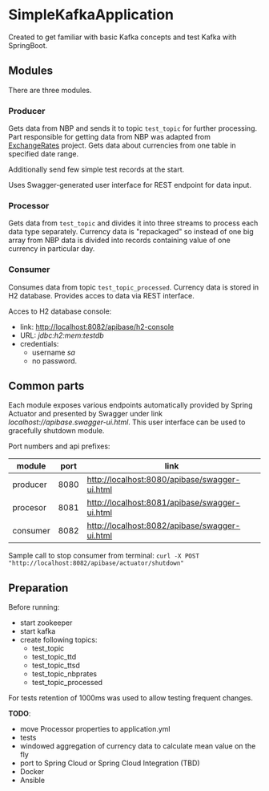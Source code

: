 # SimpleKafkaApplication
Created to get familiar with basic Kafka concepts and test Kafka with SpringBoot.

## Modules
There are three modules.
### Producer
Gets data from NBP and sends it to topic `test_topic` for further processing.
Part responsible for getting data from NBP was adapted from [ExchangeRates](https://github.com/PatrykP3/ExchangeRates) project.
Gets data about currencies from one table in specified date range.

Additionally send few simple test records at the start.

Uses Swagger-generated user interface for REST endpoint for data input.
### Processor
Gets data from `test_topic` and divides it into three streams to process each data type separately.
Currency data is "repackaged" so instead of one big array from NBP data is divided into records containing value of one currency in particular day.
### Consumer
Consumes data from topic `test_topic_processed`. Currency data is stored in H2 database. Provides acces to data via REST interface.

Acces to H2 database console:
 * link: [http://localhost:8082/apibase/h2-console](http://localhost:8080/apibase/h2-console)
 * URL: _jdbc:h2:mem:testdb_
 * credentials:
     * username _sa_
     * no password.
## Common parts
Each module exposes various endpoints automatically provided by Spring Actuator and presented by Swagger under link _localhost:<port>//apibase.swagger-ui.html_.
This user interface can be used to gracefully shutdown module.

Port numbers and api prefixes:

module | port | link
------------ | ------------- | -------------
producer | 8080 | [http://localhost:8080/apibase/swagger-ui.html](http://localhost:8080/apibase/swagger-ui.html)
procesor | 8081 | [http://localhost:8081/apibase/swagger-ui.html](http://localhost:8081/apibase/swagger-ui.html)
consumer | 8082 | [http://localhost:8082/apibase/swagger-ui.html](http://localhost:8082/apibase/swagger-ui.html)

Sample call to stop consumer from terminal:
`curl -X POST "http://localhost:8082/apibase/actuator/shutdown"`  

## Preparation
Before running:
* start zookeeper
* start kafka
* create following topics:
    * test_topic
    * test_topic_ttd
    * test_topic_ttsd
    * test_topic_nbprates
    * test_topic_processed

For tests retention of 1000ms was used to allow testing frequent changes.

**TODO**:
* move Processor properties to application.yml
* tests
* windowed aggregation of currency data to calculate mean value on the fly
* port to Spring Cloud or Spring Cloud Integration (TBD)
* Docker
* Ansible

